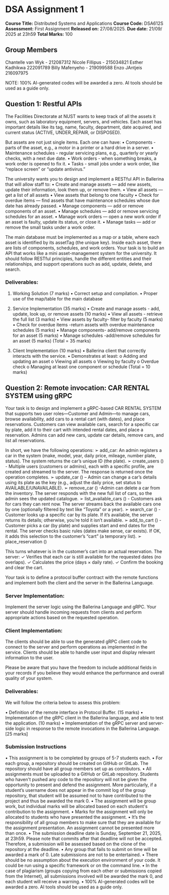 # DSA Assignment 1

**Course Title:** Distributed Systems and Applications **Course Code:** DSA612S **Assessment:** First Assignment **Released on:** 27/08/2025. **Due date:** 21/09/ 2025 at 23h59 **Total Marks:** 100

## Group Members
Chantelle van Wyk - 212087312
Nicole Fillipus - 215034821
Esther Kadhikwa 222091789
Billy Mafenyeho - 219099588
Enzo JAntjeis 216097975


NOTE: 100% AI-generated codes will be awarded a zero. AI tools should be used as a guide only.

## Question 1: Restful APIs
The Facilities Directorate at NUST wants to keep track of all the assets it owns, such as laboratory equipment, servers, and vehicles. Each asset has important details like its tag, name, faculty,
department, date acquired, and current status (ACTIVE, UNDER_REPAIR, or DISPOSED).

But assets are not just single items. Each one can have:
• Components - parts of the asset, e.g., a motor in a printer or a hard drive in a server.
• Maintenance schedules - regular servicing plans, e.g., quarterly or yearly checks, with a next due date.
• Work orders - when something breaks, a work order is opened to fix it.
• Tasks - small jobs under a work order, like “replace screen” or “update antivirus.”

The university wants you to design and implement a RESTful API in Ballerina that will allow staff to:
• Create and manage assets — add new assets, update their information, look them up, or remove them.
• View all assets — get a list of all assets
• View assets that belong to one faculty
• Check for overdue items — find assets that have maintenance schedules whose due date has already passed.
• Manage components — add or remove components of an asset.
• Manage schedules — add or remove servicing schedules for an asset.
• Manage work orders — open a new work order if an asset is faulty, update its status, or close it.
• Manage tasks — add or remove the small tasks under a work order.

The main database must be implemented as a map or a table, where each asset is identified by its assetTag (the unique key).
Inside each asset, there are lists of components, schedules, and work orders.
Your task is to build an API that works like a mini asset-management system for the university.
It should follow RESTful principles, handle the different entities and their relationships, and
support operations such as add, update, delete, and search.

### Deliverables:

1. Working Solution (7 marks)
• Correct setup and compilation.
• Proper use of the map/table for the main database

2. Service Implementation (35 marks)
• Create and manage assets - add, update, look up, or remove assets (10 marks)
• View all assets - retrieve the full list (3 marks)
• View assets by faculty- filter by faculty (5 marks)
• Check for overdue items -return assets with overdue maintenance schedules (5 marks)
• Manage components- add/remove components for an asset (5 marks)
• Manage schedules -add/remove schedules for an asset (5 marks)
(Total = 35 marks)

3. Client Implementation (10 marks)
• Ballerina client that correctly interacts with the service.
• Demonstrates at least:
o Adding and updating an asset
o Viewing all assets
o Viewing by faculty
o Overdue check
o Managing at least one component or schedule
(Total = 10 marks)

## Question 2: Remote invocation: CAR RENTAL SYSTEM using gRPC
Your task is to design and implement a gRPC-based CAR RENTAL SYSTEM that supports two user roles—Customer and Admin—to manage cars, browse availability, add cars to a rental cart (with dates), and place reservations. Customers can view available cars, search for a specific car
by plate, add it to their cart with intended rental dates, and place a reservation. Admins can add new cars, update car details, remove cars, and list all reservations.

In short, we have the following operations:
➢ add_car: An admin registers a car in the system (make, model, year, daily price, mileage, number plate, status). The system returns the car’s unique ID (the plate).
➢ create_users () - Multiple users (customers or admins), each with a specific profile, are created and streamed to the server. The response is returned once the operation completes.
➢ update_car () – Admin can change a car’s details using its plate as the key (e.g., adjust the daily price, set status to AVAILABLE/UNAVAILABLE).
➢ remove_car () -Admin can delete a car from the inventory. The server responds with the new full list of cars, so the admin sees the updated catalogue.
➢ list_available_cars () - Customers ask for cars they can rent now. The server streams back the available cars one by one (optionally filtered by text like “Toyota” or a year).
➢ search_car () -Customer looks up a specific car by its plate. If it’s available, the server returns its details; otherwise, you’re told it isn’t available.
➢ add_to_cart () - Customer picks a car (by plate) and supplies start and end dates for the rental. The server checks basic rules (dates make sense, car exists). If OK, it adds this selection to the customer’s “cart” (a temporary list).
➢ place_reservation ()

This turns whatever is in the customer’s cart into an actual reservation. The server:
✓ Verifies that each car is still available for the requested dates (no overlaps).
✓ Calculates the price (days × daily rate).
✓ Confirm the booking and clear the cart.

Your task is to define a protocol buffer contract with the remote functions and implement both the client and the server in the Ballerina Language.

### Server Implementation:

Implement the server logic using the Ballerina Language and gRPC. Your server should handle
incoming requests from clients and perform appropriate actions based on the requested operation.

### Client Implementation:

The clients should be able to use the generated gRPC client code to connect to the server and perform operations as implemented in the service. Clients should be able to handle user input and display relevant information to the user.

Please be aware that you have the freedom to include additional fields in your records if you believe they would enhance the performance and overall quality of your system.

### Deliverables:

We will follow the criteria below to assess this problem:

• Definition of the remote interface in Protocol Buffer. (15 marks)
• Implementation of the gRPC client in the Ballerina language, and able to test the application. (10 marks)
• Implementation of the gRPC server and server-side logic in response to the remote invocations in the Ballerina Language. [25 marks]

### Submission Instructions
• This assignment is to be completed by groups of 5-7 students each.
• For each group, a repository should be created on GitHub or GitLab. The repository should have all group members set up as contributors.
• All assignments must be uploaded to a GitHub or GitLab repository. Students who haven't pushed any code to the repository will not be given the opportunity to present and defend the assignment. More particularly, if a student’s username does not appear in the commit log of the group repository, that student will be assumed not to have contributed to the project and thus be awarded the mark 0.
• The assignment will be group work, but individual marks will be allocated based on each student's contribution to the assignment.
• Marks for the assignment will only be allocated to students who have presented the assignment.
• It’s the responsibility of all group members to make sure that they are available for the assignment presentation. An assignment cannot be presented more than once.
• The submission deadline date is Sunday, September 21, 2025, at 23h59. Please note that commits after that deadline will not be accepted. Therefore, a submission will be assessed based on the clone of the repository at the deadline.
• Any group that fails to submit on time will be awarded a mark of 0. Late submissions are not to be entertained.
• There should be no assumption about the execution environment of your code. It could be run using a specific framework or on the command line.
• In the case of plagiarism (groups copying from each other or submissions copied from the Internet), all submissions involved will be awarded the mark 0, and each student will receive a warning.
• 100% AI-generated codes will be awarded a zero. AI tools should be used as a guide only.
